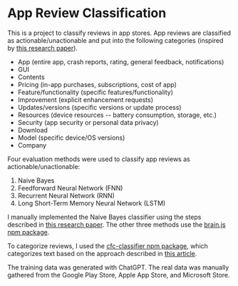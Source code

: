 # App Review Classification
This is a project to classify reviews in app stores. App reviews are classified as actionable/unactionable and put into the following categories (inspired by <a href="https://doi.org/10.1145/2950290.2950299">this research paper</a>).
- App (entire app, crash reports, rating, general feedback, notifications)
- GUI
- Contents
- Pricing (in-app purchases, subscriptions, cost of app)
- Feature/functionality (specific features/functionality)
- Improvement (explicit enhancement requests)
- Updates/versions (specific versions or update process)
- Resources (device resources -- battery consumption, storage, etc.)
- Security (app security or personal data privacy)
- Download
- Model (specific device/OS versions)
- Company

Four evaluation methods were used to classify app reviews as actionable/unactionable:
1. Naive Bayes
2. Feedforward Neural Network (FNN)
3. Recurrent Neural Network (RNN)
4. Long Short-Term Memory Neural Network (LSTM)

I manually implemented the Naive Bayes classifier using the steps described in <a href="https://courses.cs.washington.edu/courses/cse312/18sp/lectures/naive-bayes/naivebayesnotes.pdf">this research paper</a>. The other three methods use the <a href="https://www.npmjs.com/package/brain.js">brain.js npm package</a>.

To categorize reviews, I used the <a href="https://www.npmjs.com/package/cfc-classifier">cfc-classifier npm package</a>, which categorizes text based on the approach described in <a href="https://dl.acm.org/doi/abs/10.1145/1526709.1526737">this article</a>.

The training data was generated with ChatGPT. The real data was manually gathered from the Google Play Store, Apple App Store, and Microsoft Store.
